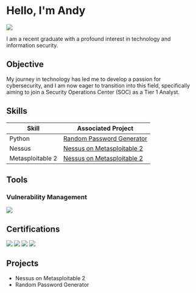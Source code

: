 # Hello, I'm Andy
<a href="https://linkedin.com/in/andytong7"><img src="https://img.shields.io/badge/-LinkedIn-0072b1?&style=for-the-badge&logo=linkedin&logoColor=white" /></a>

I am a recent graduate with a profound interest in technology and information security. 

## Objective

My journey in technology has led me to develop a passion for cybersecurity, and I am now eager to transition into this field, specifically aiming to join a Security Operations Center (SOC) as a Tier 1 Analyst.

## Skills

| Skill                                         | Associated Project         |
|-----------------------------------------------|----------------------------|
| Python                                        | <a href="https://github.com/txng/Random_Password_Generator">Random Password Generator</a>|
| Nessus                                        | <a href="https://github.com/txng/Nessus-on-Metasploitable-2">Nessus on Metasploitable 2</a>|
| Metasploitable 2                              | <a href="https://github.com/txng/Nessus-on-Metasploitable-2">Nessus on Metasploitable 2</a>|

## Tools

### Vulnerability Management
<div>
    <img src="https://img.shields.io/badge/-Nessus-1679A7?&style=for-the-badge&logo=Nessus&logoColor=white" />
</div>

## Certifications
<div>
<img src="https://img.shields.io/badge/Security%2B-White?style=for-the-badge&logo=comptia&logoSize=Auto&labelColor=7d7b7a&color=7d7b7a" />
<img src="https://img.shields.io/badge/Network%2B-White?style=for-the-badge&logo=comptia&logoSize=Auto&labelColor=565452&color=565452" />
<img src="https://img.shields.io/badge/A%2B-White?style=for-the-badge&logo=comptia&logoSize=Auto&labelColor=312f2d&color=312f2d" />
<img src="https://img.shields.io/badge/Google%20Cyber%20Security-White?style=for-the-badge&logo=google&logoSize=Auto&labelColor=100c08&color=100c08" />
</div>

## Projects
- Nessus on Metasploitable 2
- Random Password Generator
